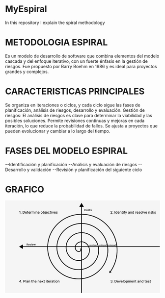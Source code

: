 # MyEspiral
In this repository I explain the spiral methodology

# METODOLOGIA ESPIRAL

Es un modelo de desarrollo de software que combina elementos del modelo cascada y del enfoque iterativo, con un fuerte énfasis en la gestión de riesgos. Fue propuesto por Barry Boehm en 1986 y es ideal para proyectos grandes y complejos.

# CARACTERISTICAS PRINCIPALES

Se organiza en iteraciones o ciclos, y cada ciclo sigue las fases de planificación, análisis de riesgos, desarrollo y evaluación.
Gestión de riesgos: El análisis de riesgos es clave para determinar la viabilidad y las posibles soluciones.
Permite revisiones continuas y mejoras en cada iteración, lo que reduce la probabilidad de fallos.
Se ajusta a proyectos que pueden evolucionar y cambiar a lo largo del tiempo.

# FASES DEL MODELO ESPIRAL

--Identificación y planificación
--Análisis y evaluación de riesgos
--Desarrollo y validación
--Revisión y planificación del siguiente ciclo

# GRAFICO

![ESPIRAL](https://github.com/LOGAS-7/MyEspiral/blob/ae421c28569df6539a9011985e4eb55d6ffb251f/espiral.jpeg)




